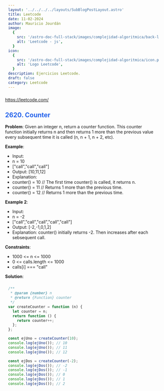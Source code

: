 ```yaml
---
layout: '../../../../layouts/SubBlogPostLayout.astro'
title: Leetcode
date: 11-02-2024
author: Mauricio Jourdán
image:
  {
    src: '/astro-doc-full-stack/images/complejidad-algoritmica/back-leetcode.png',
    alt: 'Leetcode - js',
  }
icon:
  {
    src: '/astro-doc-full-stack/images/complejidad-algoritmica/icon.png',
    alt: 'Logo Leetcode',
  }
description: Ejercicios Leetcode.
draft: false
category: Leetcode
---
```


https://leetcode.com/

## 2620. Counter

**Problem**: Given an integer n, return a counter function. This counter function initially returns n and then returns 1 more than the previous value every subsequent time it is called (n, n + 1, n + 2, etc).

**Example**:

- Input:
- n = 10
- ["call","call","call"]
- Output: [10,11,12]
- Explanation:
- counter() = 10 // The first time counter() is called, it returns n.
- counter() = 11 // Returns 1 more than the previous time.
- counter() = 12 // Returns 1 more than the previous time.

**Example 2**:

- Input:
- n = -2
- ["call","call","call","call","call"]
- Output: [-2,-1,0,1,2]
- Explanation: counter() initially returns -2. Then increases after each sebsequent call.

**Constraints**:

- 1000 <= n <= 1000
- 0 <= calls.length <= 1000
- calls[i] === "call"

**Solution**:

```js
/**
 * @param {number} n
 * @return {Function} counter
 */
var createCounter = function (n) {
  let counter = n;
  return function () {
    return counter++;
  };
};

const ejUno = createCounter(10);
console.log(ejUno()); // 10
console.log(ejUno()); // 11
console.log(ejUno()); // 12

const ejDos = createCounter(-2);
console.log(ejDos()); // -2
console.log(ejDos()); // -1
console.log(ejDos()); // 0
console.log(ejDos()); // 1
console.log(ejDos()); // 2
```

<style>
  h1 { color: #713f12; }
  h2 { color: #2563eb; }
  h3 { color: #a855f7; }
  img {
    width: 100%;
    height: 100%;
    object-fit: cover;
  }
  pre {
    padding: 10px;
  }
</style>
